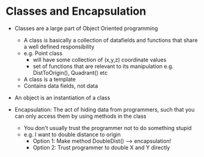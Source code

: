 # Classes and Encapsulation

- Classes are a large part of Object Oriented programming
    - A class is basically a collection of datafields and functions that share a well defined responsibility
    - e.g. Point class 
        - will have some collection of (x,y,z) coordinate values 
        - set of functions that are relevant to its manipulation e.g. DistToOrigin(), Quadrant() etc
    - A class is a template
    - Contains data fields, not data

- An object is an instantiation of a class

- Encapsulation: The act of hiding data from programmers, such that you can only access them by using methods in the class
    - You don't usually trust the programmer not to do something stupid
    - e.g. I want to double distance to origin
        - Option 1: Make method DoubleDist() --> encapsulation!
        - Option 2: Trust programmer to double X and Y directly
